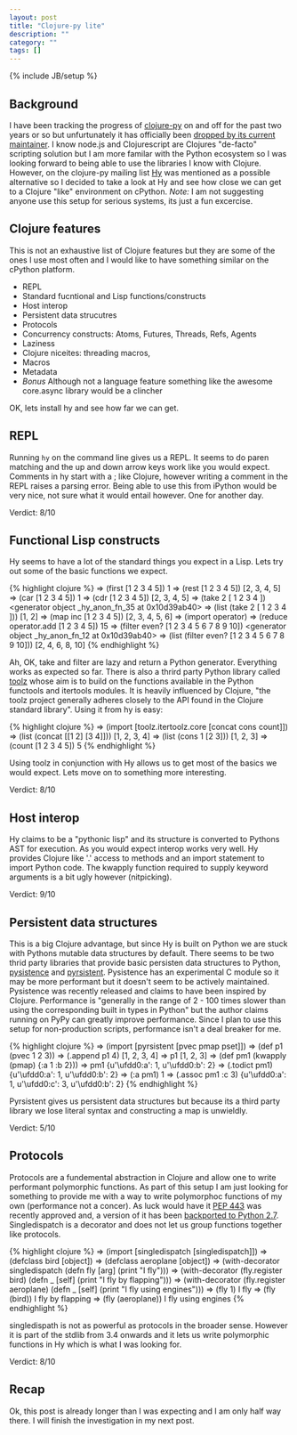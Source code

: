 ```yaml
---
layout: post
title: "Clojure-py lite"
description: ""
category: ""
tags: []
---
```

{% include JB/setup %}

## Background

I have been tracking the progress of [clojure-py][1] on and off for
the past two years or so but unfurtunately it has officially been
[dropped by its current maintainer][2]. I know node.js and
Clojurescript are Clojures "de-facto" scripting solution but I am more
familar with the Python ecosystem so I was looking forward to being
able to use the libraries I know with Clojure. However, on the
clojure-py mailing list [Hy][3] was mentioned as a possible
alternative so I decided to take a look at Hy and see how close we can
get to a Clojure "like" environment on cPython. _Note:_ I am not
suggesting anyone use this setup for serious systems, its just a
fun excercise.

## Clojure features

This is not an exhaustive list of Clojure features but they are some
of the ones I use most often and I would like to have something
similar on the cPython platform.

* REPL
* Standard fucntional and Lisp functions/constructs
* Host interop
* Persistent data strucutres
* Protocols
* Concurrency constructs: Atoms, Futures, Threads, Refs, Agents
* Laziness
* Clojure niceites: threading macros, 
* Macros
* Metadata
* _Bonus_ Although not a language feature something like the awesome
  core.async library would be a clincher

OK, lets install hy and see how far we can get.


## REPL

Running `hy` on the command line gives us a REPL. It seems to do paren
matching and the up and down arrow keys work like you would
expect. Comments in hy start with a ; like Clojure, however writing a
comment in the REPL raises a parsing error. Being able to use this
from iPython would be very nice, not sure what it would entail
however. One for another day.

Verdict: 8/10

## Functional Lisp constructs

Hy seems to have a lot of the standard things you expect in a
Lisp. Lets try out some of the basic functions we expect.

{% highlight clojure %}
=> (first [1 2 3 4 5])
1
=> (rest [1 2 3 4 5])
[2, 3, 4, 5]
=> (car [1 2 3 4 5])
1
=> (cdr [1 2 3 4 5])
[2, 3, 4, 5]
=> (take 2 [ 1 2 3 4 ])
<generator object _hy_anon_fn_35 at 0x10d39ab40>
=> (list (take 2 [ 1 2 3 4 ]))
[1, 2]
=> (map inc [1 2 3 4 5])
[2, 3, 4, 5, 6]
=> (import operator)
=> (reduce operator.add [1 2 3 4 5])
15
=> (filter even? [1 2 3 4 5 6 7 8 9 10])
<generator object _hy_anon_fn_12 at 0x10d39ab40>
=> (list (filter even? [1 2 3 4 5 6 7 8 9 10]))
[2, 4, 6, 8, 10]
{% endhighlight %}

Ah, OK, take and filter are lazy and return a Python
generator. Everything works as expected so far. There is also a thrird
party Python library called [toolz][4] whose aim is to build on the
functions available in the Python functools and itertools modules. It
is heavily influenced by Clojure, "the toolz project generally adheres
closely to the API found in the Clojure standard library". Using it
from hy is easy:

{% highlight clojure %}
=> (import [toolz.itertoolz.core [concat cons count]])
=> (list (concat [[1 2] [3 4]]))
[1, 2, 3, 4]
=> (list (cons 1 [2 3]))
[1, 2, 3]
=> (count [1 2 3 4 5])
5
{% endhighlight %}

Using toolz in conjunction with Hy allows us to get most of the basics
we would expect. Lets move on to something more interesting.

Verdict: 8/10

## Host interop

Hy claims to be a "pythonic lisp" and its structure is converted to
Pythons AST for execution. As you would expect interop works very
well. Hy provides Clojure like '.' access to methods and an import
statement to import Python code. The kwapply function required to
supply keyword arguments is a bit ugly however (nitpicking).

Verdict: 9/10

## Persistent data structures

This is a big Clojure advantage, but since Hy is built on Python we
are stuck with Pythons mutable data structures by default. There seems
to be two thrid party libraries that provide basic persisten data
structures to Python, [pysistence][5] and [pyrsistent][6]. Pysistence
has an experimental C module so it may be more performant but it
doesn't seem to be actively maintained. Pysistence was recently
released and claims to have been inspired by Clojure. Performance is
"generally in the range of 2 - 100 times slower than using the
corresponding built in types in Python" but the author claims running
on PyPy can greatly improve performance. Since I plan to use
this setup for non-production scripts, performance isn't a deal breaker for me.

{% highlight clojure %}
=> (import [pyrsistent [pvec pmap pset]])
=> (def p1 (pvec 1 2 3))
=> (.append p1 4)
[1, 2, 3, 4]
=> p1
[1, 2, 3]
=> (def pm1 (kwapply (pmap) {:a 1 :b 2}))
=> pm1
{u'\ufdd0:a': 1, u'\ufdd0:b': 2}
=> (.todict pm1)
{u'\ufdd0:a': 1, u'\ufdd0:b': 2}
=> (:a pm1)
1
=> (.assoc pm1 :c 3)
{u'\ufdd0:a': 1, u'\ufdd0:c': 3, u'\ufdd0:b': 2}
{% endhighlight %}

Pyrsistent gives us persistent data structures but because its a third
party library we lose literal syntax and constructing a map is
unwieldly.

Verdict: 5/10

## Protocols

Protocols are a fundemental abstraction in Clojure and allow one to
write performant polymorphic functions. As part of this setup I am
just looking for something to provide me with a way to write
polymorphoc functions of my own (performance not a concer). As luck
would have it [PEP 443][7] was recently approved and, a version of it
has been [backported to Python 2.7][8]. Singledispatch is a decorator
and does not let us group functions together like protocols.

{% highlight clojure %}
=> (import [singledispatch [singledispatch]])
=> (defclass bird [object])
=> (defclass aeroplane [object])
=> (with-decorator singledispatch (defn fly [arg] (print "I fly")))
=> (with-decorator (fly.register bird) (defn _ [self] (print "I fly by flapping")))
=> (with-decorator (fly.register aeroplane) (defn _ [self] (print "I fly using engines")))
=> (fly 1)
I fly
=> (fly (bird))
I fly by flapping
=> (fly (aeroplane))
I fly using engines
{% endhighlight %}

singledispath is not as powerful as protocols in the broader
sense. However it is part of the stdlib from 3.4 onwards and it lets
us write polymorphic functions in Hy which is what I was looking for.

Verdict: 8/10

## Recap

Ok, this post is already longer than I was expecting and I am only
half way there. I will finish the investigation in my next post.


[1]: https://github.com/halgari/clojure-py "Clojure-py"
[2]: https://groups.google.com/d/msg/clojure-py-dev/HbeNEkIG23U/61rN0wR2qDwJ "Gone"
[3]: http://hylang.org/ "Hy"
[4]: http://toolz.readthedocs.org/ "toolz"
[5]: http://pythonhosted.org/pysistence/ "Pysistence"
[6]: http://pyrsistent.readthedocs.org/en/latest/ "Pyrsistent"
[7]: http://www.python.org/dev/peps/pep-0443/ "PEP 443"
[8]: https://pypi.python.org/pypi/singledispatch "singledispatch"

